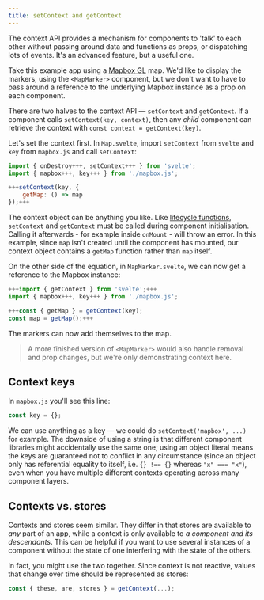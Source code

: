 ```yaml
---
title: setContext and getContext
---
```


The context API provides a mechanism for components to 'talk' to each other without passing around data and functions as props, or dispatching lots of events. It's an advanced feature, but a useful one.

Take this example app using a [Mapbox GL](https://docs.mapbox.com/mapbox-gl-js/overview/) map. We'd like to display the markers, using the `<MapMarker>` component, but we don't want to have to pass around a reference to the underlying Mapbox instance as a prop on each component.

There are two halves to the context API — `setContext` and `getContext`. If a component calls `setContext(key, context)`, then any _child_ component can retrieve the context with `const context = getContext(key)`.

Let's set the context first. In `Map.svelte`, import `setContext` from `svelte` and `key` from `mapbox.js` and call `setContext`:

```js
import { onDestroy+++, setContext+++ } from 'svelte';
import { mapbox+++, key+++ } from './mapbox.js';

+++setContext(key, {
	getMap: () => map
});+++
```

The context object can be anything you like. Like [lifecycle functions](/tutorial/onmount), `setContext` and `getContext` must be called during component initialisation. Calling it afterwards - for example inside `onMount` - will throw an error. In this example, since `map` isn't created until the component has mounted, our context object contains a `getMap` function rather than `map` itself.

On the other side of the equation, in `MapMarker.svelte`, we can now get a reference to the Mapbox instance:

```js
+++import { getContext } from 'svelte';+++
import { mapbox+++, key+++ } from './mapbox.js';

+++const { getMap } = getContext(key);
const map = getMap();+++
```

The markers can now add themselves to the map.

> A more finished version of `<MapMarker>` would also handle removal and prop changes, but we're only demonstrating context here.

## Context keys

In `mapbox.js` you'll see this line:

```js
const key = {};
```

We can use anything as a key — we could do `setContext('mapbox', ...)` for example. The downside of using a string is that different component libraries might accidentally use the same one; using an object literal means the keys are guaranteed not to conflict in any circumstance (since an object only has referential equality to itself, i.e. `{} !== {}` whereas `"x" === "x"`), even when you have multiple different contexts operating across many component layers.

## Contexts vs. stores

Contexts and stores seem similar. They differ in that stores are available to _any_ part of an app, while a context is only available to _a component and its descendants_. This can be helpful if you want to use several instances of a component without the state of one interfering with the state of the others.

In fact, you might use the two together. Since context is not reactive, values that change over time should be represented as stores:

```js
const { these, are, stores } = getContext(...);
```
